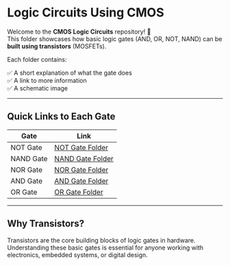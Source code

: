 
# Logic Circuits Using CMOS

Welcome to the **CMOS Logic Circuits** repository! 🎉  
This folder showcases how basic logic gates (AND, OR, NOT, NAND) can be **built using transistors** (MOSFETs).

Each folder contains:

✅ A short explanation of what the gate does  
✅ A link to more information  
✅  A schematic image

---

## Quick Links to Each Gate

| Gate | Link |
|--|--|
| NOT Gate | [NOT Gate Folder](./CMOS_NOT_Gate) |
| NAND Gate | [NAND Gate Folder](./CMOS_NAND_Gate) |
| NOR Gate | [NOR Gate Folder](./CMOS_NOR_Gate) |
| AND Gate | [AND Gate Folder](./CMOS_AND_Gate) |
| OR Gate | [OR Gate Folder](./CMOS_OR_Gate) |




---

## Why Transistors?

Transistors are the core building blocks of logic gates in hardware. Understanding these basic gates is essential for anyone working with electronics, embedded systems, or digital design.


